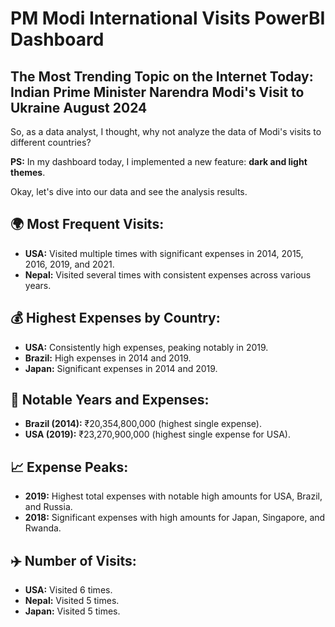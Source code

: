 # PM Modi International Visits PowerBI Dashboard

## The Most Trending Topic on the Internet Today: Indian Prime Minister Narendra Modi's Visit to Ukraine August 2024

So, as a data analyst, I thought, why not analyze the data of Modi's visits to different countries?

**PS:** In my dashboard today, I implemented a new feature: **dark and light themes**.

Okay, let's dive into our data and see the analysis results.

## 🌍 Most Frequent Visits:
- **USA:** Visited multiple times with significant expenses in 2014, 2015, 2016, 2019, and 2021.
- **Nepal:** Visited several times with consistent expenses across various years.

## 💰 Highest Expenses by Country:
- **USA:** Consistently high expenses, peaking notably in 2019.
- **Brazil:** High expenses in 2014 and 2019.
- **Japan:** Significant expenses in 2014 and 2019.

## 📅 Notable Years and Expenses:
- **Brazil (2014):** ₹20,354,800,000 (highest single expense).
- **USA (2019):** ₹23,270,900,000 (highest single expense for USA).

## 📈 Expense Peaks:
- **2019:** Highest total expenses with notable high amounts for USA, Brazil, and Russia.
- **2018:** Significant expenses with high amounts for Japan, Singapore, and Rwanda.

## ✈️ Number of Visits:
- **USA:** Visited 6 times.
- **Nepal:** Visited 5 times.
- **Japan:** Visited 5 times.
